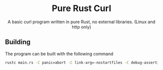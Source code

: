 <div align="center">

# Pure Rust Curl

A basic curl program written in pure Rust, no external libraries. (Linux and http only)

</div>

## Building

The program can be built with the following command

```sh
rustc main.rs -C panic=abort -C link-arg=-nostartfiles -C debug-assertions=n
```
